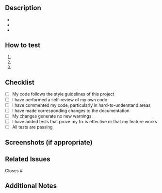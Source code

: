 ## Description
<!-- of change
- [ ] Bug fix (non-breaking change which fixes an issue)
- [ ] New feature (non-breaking change which adds functionality)
- [ ] Breaking change (fix or feature that would cause existing functionality to not work as expected)
- [ ] Documentation update

## Changes made
<!-- List the main changes introduced by this PR -->
-
-
-

## How to test
<!-- Describe the tests that you ran to verify your changes -->
1.
2.
3.

## Checklist
- [ ] My code follows the style guidelines of this project
- [ ] I have performed a self-review of my own code
- [ ] I have commented my code, particularly in hard-to-understand areas
- [ ] I have made corresponding changes to the documentation
- [ ] My changes generate no new warnings
- [ ] I have added tests that prove my fix is effective or that my feature works
- [ ] All tests are passing

## Screenshots (if appropriate)
<!-- Add screenshots to help explain your changes -->

## Related Issues
<!-- Link to any related issues using # followed by the issue number -->
Closes #

## Additional Notes
<!-- Add any additional notes or context about the PR here -->